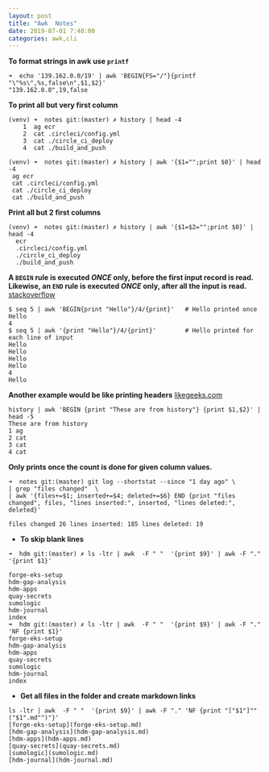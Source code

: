 ```yaml
---
layout: post
title: "Awk  Notes"
date: 2019-07-01 7:40:00
categories: awk,cli
---
```



 **To format strings in awk use `printf`**

````
➜  echo '139.162.0.0/19' | awk 'BEGIN{FS="/"}{printf "\"%s\",%s,false\n",$1,$2}'
"139.162.0.0",19,false
````

**To print all but very first column** 
````
(venv) ➜  notes git:(master) ✗ history | head -4               
    1  ag ecr
    2  cat .circleci/config.yml
    3  cat ./circle_ci_deploy
    4  cat ./build_and_push
    
(venv) ➜  notes git:(master) ✗ history | awk '{$1="";print $0}' | head -4
 ag ecr
 cat .circleci/config.yml
 cat ./circle_ci_deploy
 cat ./build_and_push

````

**Print all but 2 first columns**
````
(venv) ➜  notes git:(master) ✗ history | awk '{$1=$2="";print $0}' | head -4
  ecr
  .circleci/config.yml
  ./circle_ci_deploy
  ./build_and_push
````

**A `BEGIN` rule is executed *ONCE* only, before the first input record is read. Likewise, an `END` rule is executed *ONCE* only, after all the input is read.** [stackoverflow](https://unix.stackexchange.com/a/119909)
```
$ seq 5 | awk 'BEGIN{print "Hello"}/4/{print}'   # Hello printed once
Hello
4
$ seq 5 | awk '{print "Hello"}/4/{print}'        # Hello printed for each line of input
Hello
Hello
Hello
Hello
4
Hello
````
**Another example would be like printing headers** [likegeeks.com](https://likegeeks.com/awk-command/)
````
history | awk 'BEGIN {print "These are from history"} {print $1,$2}' | head -5 
These are from history
1 ag
2 cat
3 cat
4 cat
````

**Only prints once the count is done for given column values.**
````
➜  notes git:(master) git log --shortstat --since "1 day ago" \
| grep "files changed"  \ 
| awk '{files+=$1; inserted+=$4; deleted+=$6} END {print "files changed", files, "lines inserted:", inserted, "lines deleted:", deleted}' 

files changed 26 lines inserted: 185 lines deleted: 19
````


* **To skip blank lines**

````
➜  hdm git:(master) ✗ ls -ltr | awk  -F " "  '{print $9}' | awk -F "." '{print $1}'  

forge-eks-setup
hdm-gap-analysis
hdm-apps
quay-secrets
sumologic
hdm-journal
index
➜  hdm git:(master) ✗ ls -ltr | awk  -F " "  '{print $9}' | awk -F "." 'NF {print $1}' 
forge-eks-setup
hdm-gap-analysis
hdm-apps
quay-secrets
sumologic
hdm-journal
index
````

* **Get all files in the folder and create markdown links**

````
ls -ltr | awk  -F " "  '{print $9}' | awk -F "." 'NF {print "["$1"]""("$1".md"")"}' 
[forge-eks-setup](forge-eks-setup.md)
[hdm-gap-analysis](hdm-gap-analysis.md)
[hdm-apps](hdm-apps.md)
[quay-secrets](quay-secrets.md)
[sumologic](sumologic.md)
[hdm-journal](hdm-journal.md)
````